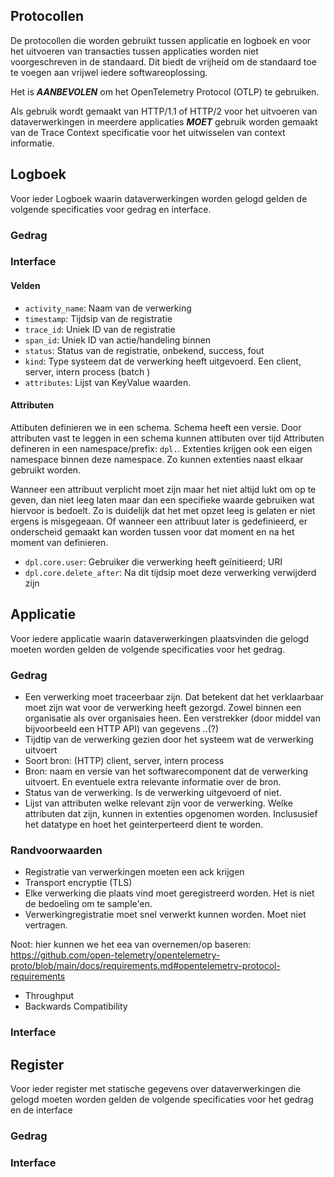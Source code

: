 


## Protocollen

De protocollen die worden gebruikt tussen applicatie en logboek en voor het uitvoeren van transacties tussen applicaties worden niet voorgeschreven in de standaard. Dit biedt de vrijheid om de standaard toe te voegen aan vrijwel iedere softwareoplossing.

Het is ***AANBEVOLEN*** om het OpenTelemetry Protocol (OTLP) te gebruiken.

Als gebruik wordt gemaakt van HTTP/1.1 of HTTP/2 voor het uitvoeren van dataverwerkingen in meerdere applicaties ***MOET*** gebruik worden gemaakt van de Trace Context specificatie voor het uitwisselen van context informatie.


## Logboek

Voor ieder Logboek waarin dataverwerkingen worden gelogd gelden de volgende specificaties voor gedrag en interface.

### Gedrag

### Interface

#### Velden

* `activity_name`: Naam van de verwerking
* `timestamp`: Tijdsip van de registratie
* `trace_id`: Uniek ID van de registratie
* `span_id`: Uniek ID van actie/handeling binnen
* `status`: Status van de registratie, onbekend, success, fout
* `kind`: Type systeem dat de verwerking heeft uitgevoerd. Een client, server, intern process (batch )
* `attributes`: Lijst van KeyValue waarden.

#### Attributen

Attibuten definieren we in een schema. Schema heeft een versie. Door attributen vast te leggen in een schema kunnen attibuten over tijd
Attributen defineren in een namespace/prefix: `dpl.`. Extenties krijgen ook een eigen namespace binnen deze namespace. Zo kunnen extenties naast elkaar gebruikt worden.

Wanneer een attribuut verplicht moet zijn maar het niet altijd lukt om op te geven, dan niet leeg laten maar dan een specifieke waarde gebruiken wat hiervoor is bedoelt. Zo is duidelijk dat het met opzet leeg is gelaten er niet ergens is misgegeaan. Of wanneer een attribuut later is gedefinieerd, er onderscheid gemaakt kan worden tussen voor dat moment en na het moment van definieren.

* `dpl.core.user`: Gebruiker die verwerking heeft geïnitieerd; URI
* `dpl.core.delete_after`: Na dit tijdsip moet deze verwerking verwijderd zijn

## Applicatie

Voor iedere applicatie waarin dataverwerkingen plaatsvinden die gelogd moeten worden gelden de volgende specificaties voor het gedrag.


### Gedrag

* Een verwerking moet traceerbaar zijn. Dat betekent dat het verklaarbaar moet zijn wat voor de verwerking heeft gezorgd. Zowel binnen een organisatie als over organisaies heen. Een verstrekker (door middel van bijvoorbeeld een HTTP API) van gegevens ..(?)
* Tijdtip van de verwerking gezien door het systeem wat de verwerking uitvoert
* Soort bron: (HTTP) client, server, intern process
* Bron: naam en versie van het softwarecomponent dat de verwerking uitvoert. En eventuele extra relevante informatie over de bron.
* Status van de verwerking. Is de verwerking uitgevoerd of niet.
* Lijst van attributen welke relevant zijn voor de verwerking. Welke attributen dat zijn, kunnen in extenties opgenomen worden. Inclususief het datatype en hoet het geinterperteerd dient te worden.

### Randvoorwaarden

* Registratie van verwerkingen moeten een ack krijgen
* Transport encryptie (TLS)
* Elke verwerking die plaats vind moet geregistreerd worden. Het is niet de bedoeling om te sample'en.
* Verwerkingregistratie moet snel verwerkt kunnen worden. Moet niet vertragen.

Noot: hier kunnen we het eea van overnemen/op baseren: https://github.com/open-telemetry/opentelemetry-proto/blob/main/docs/requirements.md#opentelemetry-protocol-requirements
* Throughput
* Backwards Compatibility


### Interface




## Register

Voor ieder register met statische gegevens over dataverwerkingen die gelogd moeten worden gelden de volgende specificaties voor het gedrag en de interface

### Gedrag

### Interface

